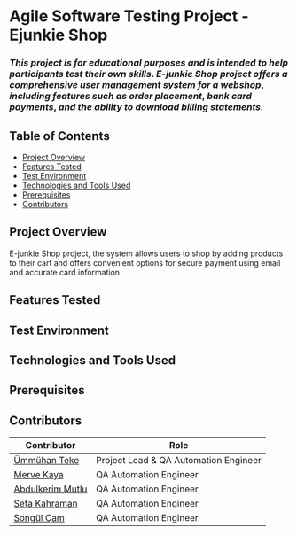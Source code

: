 # Agile Software Testing Project -  Ejunkie Shop
### _This_ _project_ _is_ _for_ _educational_ _purposes_ _and_ _is_ _intended_ _to_ _help_ _participants_ _test_ _their_ _own_ _skills_. _E-junkie_ _Shop_ _project_ _offers_ _a_ _comprehensive_ _user_ _management_ _system_ _for_ _a_ _webshop_, _including_ _features_ _such_ _as_ _order_ _placement_, _bank_ _card_ _payments_, _and_ _the_ _ability_ _to_ _download_ _billing_ _statements._ ###

## Table of Contents
- [Project Overview](#project-overview)
- [Features Tested](#features-tested)
- [Test Environment](#test-environment)
- [Technologies and Tools Used](#technologies-and-tools-used)
- [Prerequisites](#prerequisites)
- [Contributors](#contributors)

## Project Overview

E-junkie Shop project, the system allows users to shop by adding products to their cart and offers convenient options for secure payment using email and accurate card information. 

## Features Tested
## Test Environment
## Technologies and Tools Used
## Prerequisites
## Contributors

 
 
| Contributor                                               | Role                                  |
|-----------------------------------------------------------|---------------------------------------|
| [Ümmühan Teke](https://github.com/UmmuhanTeke)            | Project Lead & QA Automation Engineer |
| [Merve Kaya](https://github.com/kayyamervee)              | QA Automation Engineer                |
| [Abdulkerim Mutlu](https://github.com/AbdulkerimMutlu)    | QA Automation Engineer                |
| [Sefa Kahraman](https://github.com/SefaKahramann)         | QA Automation Engineer                |
| [Songül Çam](https://github.com/songulcam)                | QA Automation Engineer                |
